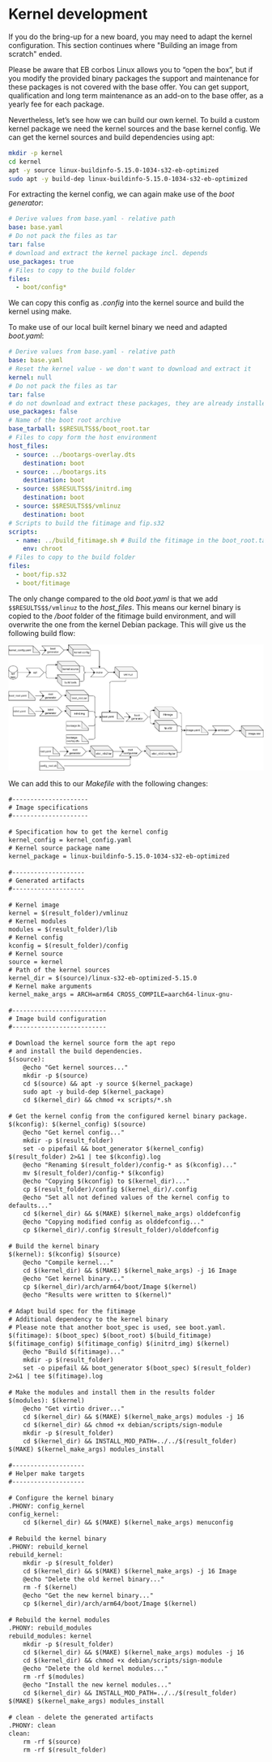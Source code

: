 # Kernel development

If you do the bring-up for a new board, you may need to adapt the kernel configuration.
This section continues where "Building an image from scratch" ended.

Please be aware that EB corbos Linux allows you to “open the box”, but if you modify the provided binary packages the support and maintenance for these packages is not covered with the base offer.
You can get support, qualification and long term maintenance as an add-on to the base offer, as a yearly fee for each package.

Nevertheless, let’s see how we can build our own kernel.
To build a custom kernel package we need the kernel sources and the base kernel config.
We can get the kernel sources and build dependencies using apt:

```bash
mkdir -p kernel
cd kernel
apt -y source linux-buildinfo-5.15.0-1034-s32-eb-optimized
sudo apt -y build-dep linux-buildinfo-5.15.0-1034-s32-eb-optimized
```

For extracting the kernel config, we can again make use of the _boot generator_:

```yaml
# Derive values from base.yaml - relative path
base: base.yaml
# Do not pack the files as tar
tar: false
# download and extract the kernel package incl. depends
use_packages: true
# Files to copy to the build folder
files:
  - boot/config*
```

We can copy this config as _.config_ into the kernel source and build the kernel using make.

To make use of our local built kernel binary we need and adapted _boot.yaml_:

```yaml
# Derive values from base.yaml - relative path
base: base.yaml
# Reset the kernel value - we don't want to download and extract it
kernel: null
# Do not pack the files as tar
tar: false
# do not download and extract these packages, they are already installed in the boot_root.tar
use_packages: false
# Name of the boot root archive
base_tarball: $$RESULTS$$/boot_root.tar
# Files to copy form the host environment
host_files:
  - source: ../bootargs-overlay.dts
    destination: boot
  - source: ../bootargs.its
    destination: boot
  - source: $$RESULTS$$/initrd.img
    destination: boot
  - source: $$RESULTS$$/vmlinuz
    destination: boot
# Scripts to build the fitimage and fip.s32
scripts:
  - name: ../build_fitimage.sh # Build the fitimage in the boot_root.tar environment
    env: chroot
# Files to copy to the build folder
files:
  - boot/fip.s32
  - boot/fitimage
```

The only change compared to the old _boot.yaml_ is that we add ``$$RESULTS$$/vmlinuz`` to the _host_files_. This means our kernel binary is copied to the _/boot_ folder of the fitimage build environment, and will overwrite the one from the kernel Debian package.
This will give us the following build flow:

![S32G2](../assets/S32G2_kernel.png)

We can add this to our _Makefile_ with the following changes:

```make
#---------------------
# Image specifications
#---------------------

# Specification how to get the kernel config
kernel_config = kernel_config.yaml
# Kernel source package name
kernel_package = linux-buildinfo-5.15.0-1034-s32-eb-optimized

#--------------------
# Generated artifacts
#--------------------

# Kernel image
kernel = $(result_folder)/vmlinuz
# Kernel modules
modules = $(result_folder)/lib
# Kernel config
kconfig = $(result_folder)/config
# Kernel source
source = kernel
# Path of the kernel sources
kernel_dir = $(source)/linux-s32-eb-optimized-5.15.0
# Kernel make arguments
kernel_make_args = ARCH=arm64 CROSS_COMPILE=aarch64-linux-gnu-

#--------------------------
# Image build configuration
#--------------------------

# Download the kernel source form the apt repo
# and install the build dependencies.
$(source):
    @echo "Get kernel sources..."
    mkdir -p $(source)
    cd $(source) && apt -y source $(kernel_package)
    sudo apt -y build-dep $(kernel_package)
    cd $(kernel_dir) && chmod +x scripts/*.sh

# Get the kernel config from the configured kernel binary package.
$(kconfig): $(kernel_config) $(source)
    @echo "Get kernel config..."
    mkdir -p $(result_folder)
    set -o pipefail && boot_generator $(kernel_config) $(result_folder) 2>&1 | tee $(kconfig).log
    @echo "Renaming $(result_folder)/config-* as $(kconfig)..."
    mv $(result_folder)/config-* $(kconfig)
    @echo "Copying $(kconfig) to $(kernel_dir)..."
    cp $(result_folder)/config $(kernel_dir)/.config
    @echo "Set all not defined values of the kernel config to defaults..."
    cd $(kernel_dir) && $(MAKE) $(kernel_make_args) olddefconfig
    @echo "Copying modified config as olddefconfig..."
    cp $(kernel_dir)/.config $(result_folder)/olddefconfig

# Build the kernel binary
$(kernel): $(kconfig) $(source)
    @echo "Compile kernel..."
    cd $(kernel_dir) && $(MAKE) $(kernel_make_args) -j 16 Image
    @echo "Get kernel binary..."
    cp $(kernel_dir)/arch/arm64/boot/Image $(kernel)
    @echo "Results were written to $(kernel)"

# Adapt build spec for the fitimage
# Additional dependency to the kernel binary
# Please note that another boot_spec is used, see boot.yaml.
$(fitimage): $(boot_spec) $(boot_root) $(build_fitimage) $(fitimage_config) $(fitimage_config) $(initrd_img) $(kernel)
    @echo "Build $(fitimage)..."
    mkdir -p $(result_folder)
    set -o pipefail && boot_generator $(boot_spec) $(result_folder) 2>&1 | tee $(fitimage).log

# Make the modules and install them in the results folder
$(modules): $(kernel)
    @echo "Get virtio driver..."
    cd $(kernel_dir) && $(MAKE) $(kernel_make_args) modules -j 16
    cd $(kernel_dir) && chmod +x debian/scripts/sign-module
    mkdir -p $(result_folder)
    cd $(kernel_dir) && INSTALL_MOD_PATH=../../$(result_folder) $(MAKE) $(kernel_make_args) modules_install

#--------------------
# Helper make targets
#--------------------

# Configure the kernel binary
.PHONY: config_kernel
config_kernel:
    cd $(kernel_dir) && $(MAKE) $(kernel_make_args) menuconfig

# Rebuild the kernel binary
.PHONY: rebuild_kernel
rebuild_kernel:
    mkdir -p $(result_folder)
    cd $(kernel_dir) && $(MAKE) $(kernel_make_args) -j 16 Image
    @echo "Delete the old kernel binary..."
    rm -f $(kernel)
    @echo "Get the new kernel binary..."
    cp $(kernel_dir)/arch/arm64/boot/Image $(kernel)

# Rebuild the kernel modules
.PHONY: rebuild_modules 
rebuild_modules: kernel
    mkdir -p $(result_folder)
    cd $(kernel_dir) && $(MAKE) $(kernel_make_args) modules -j 16
    cd $(kernel_dir) && chmod +x debian/scripts/sign-module
    @echo "Delete the old kernel modules..."
    rm -rf $(modules)
    @echo "Install the new kernel modules..."
    cd $(kernel_dir) && INSTALL_MOD_PATH=../../$(result_folder) $(MAKE) $(kernel_make_args) modules_install

# clean - delete the generated artifacts
.PHONY: clean
clean:
    rm -rf $(source)
    rm -rf $(result_folder)
```


